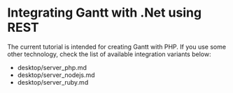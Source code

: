 Integrating Gantt with .Net using REST
======================================

The current tutorial is intended for creating Gantt with PHP. If you use some other technology, check the list of available integration variants below:

- desktop/server_php.md
- desktop/server_nodejs.md
- desktop/server_ruby.md